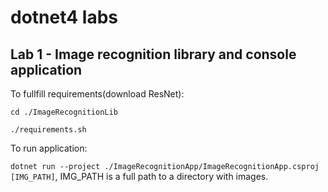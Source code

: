 # dotnet4 labs

## Lab 1 - Image recognition library and console application
To fullfill requirements(download ResNet):  

`cd ./ImageRecognitionLib`  

`./requirements.sh`  

To run application:  

`dotnet run --project ./ImageRecognitionApp/ImageRecognitionApp.csproj [IMG_PATH]`, IMG_PATH is a full path to a directory with images. 
